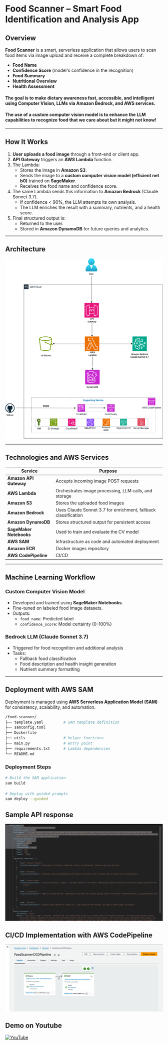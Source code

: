 # Food Scanner – Smart Food Identification and Analysis App

## Overview

**Food Scanner** is a smart, serverless application that allows users to scan food items via image upload and receive a complete breakdown of:

- **Food Name**
- **Confidence Score** (model's confidence in the recognition)
- **Food Summary**
- **Nutritional Overview**
- **Health Assessment**

#### The goal is to make dietary awareness fast, accessible, and intelligent using **Computer Vision**, **LLMs via Amazon Bedrock**, and **AWS services**.
#### The use of a custom computer vision model is to enhance the LLM capabilities to recognize food that we care about but it might not know!
---

## How It Works

1. **User uploads a food image** through a front-end or client app.
2. **API Gateway** triggers an **AWS Lambda** function.
3. The Lambda:
   - Stores the image in **Amazon S3**.
   - Sends the image to a **custom computer vision model (efficient net b0)** trained on **SageMaker**.
   - Receives the food name and confidence score.
4. The same Lambda sends this information to **Amazon Bedrock** (Claude Sonnet 3.7).
   - If confidence < 90%, the LLM attempts its own analysis.
   - The LLM enriches the result with a summary, nutrients, and a health score.
5. Final structured output is:
   - Returned to the user.
   - Stored in **Amazon DynamoDB** for future queries and analytics.

---

## Architecture

![Architecture Diagram](images/architecture.png)

---

## Technologies and AWS Services

| Service                | Purpose                                                                 |
|------------------------|-------------------------------------------------------------------------|
| **Amazon API Gateway** | Accepts incoming image POST requests                                    |
| **AWS Lambda**         | Orchestrates image processing, LLM calls, and storage                   |
| **Amazon S3**          | Stores the uploaded food images                                         |
| **Amazon Bedrock**     | Uses Claude Sonnet 3.7 for enrichment, fallback classification          |
| **Amazon DynamoDB**    | Stores structured output for persistent access                          |
| **SageMaker Notebooks**| Used to train and evaluate the CV model                                 |
| **AWS SAM**            | Infrastructure as code and automated deployment                         |
| **Amazon ECR**         | Docker images repository                                                |
| **AWS CodePipeline**   | CI/CD                                                                   |

---

## Machine Learning Workflow

### Custom Computer Vision Model

- Developed and trained using **SageMaker Notebooks**.
- Fine-tuned on labeled food image datasets.
- Outputs:
  - `food_name`: Predicted label
  - `confidence_score`: Model certainty (0–100%)

### Bedrock LLM (Claude Sonnet 3.7)

- Triggered for food recognition and additional analysis
- Tasks:
  - Fallback food classification
  - Food description and health insight generation
  - Nutrient summary formatting

---

##  Deployment with AWS SAM

Deployment is managed using **AWS Serverless Application Model (SAM)** for consistency, scalability, and automation.

```bash
/food-scanner/
├── template.yaml         # SAM template definition
├── samconfig.toml
├── Dockerfile
├── utils                 # helper functions
├── main.py               # entry point
├── requirements.txt      # Lambda dependencies
└── README.md
```


### Deployment Steps

```bash
# Build the SAM application
sam build

# Deploy with guided prompts
sam deploy --guided
```


## Sample API response
![Sample response](images/sample_response.png)

## CI/CD Implementation with AWS CodePipeline
![CI/CD](images/FoodScannerCICD.png)

## Demo on Youtube
<a href="https://youtu.be/CmCFVQCAC3I" title="YouTube" target="_blank" rel="noreferrer"><img src="https://www.vectorlogo.zone/logos/youtube/youtube-icon.svg" alt="YouTube" width="30" height="30"/></a>